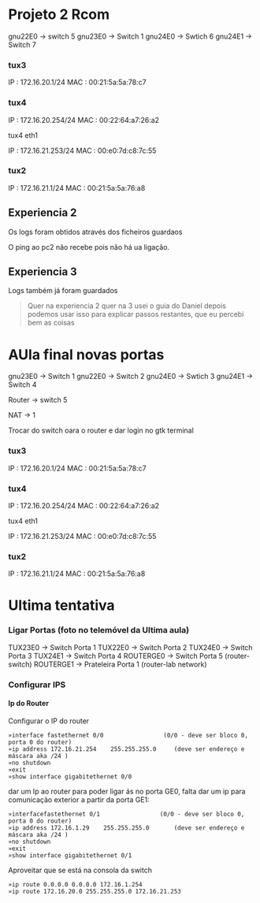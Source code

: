 # Projeto 2 Rcom

gnu22E0 -> switch 5
gnu23E0 -> Switch 1
gnu24E0 -> Swtich 6
gnu24E1 -> Switch 7





### tux3

IP : 172.16.20.1/24
MAC : 00:21:5a:5a:78:c7

### tux4

IP : 172.16.20.254/24
MAC : 00:22:64:a7:26:a2

tux4 eth1

IP : 172.16.21.253/24
MAC : 00:e0:7d:c8:7c:55


### tux2

IP : 172.16.21.1/24
MAC : 00:21:5a:5a:76:a8

## Experiencia 2

Os logs foram obtidos através dos ficheiros guardaos

O ping ao pc2 não recebe pois não há ua ligação.


## Experiencia 3

Logs também já foram guardados


> Quer na experiencia 2 quer na 3 usei o guia do Daniel depois podemos usar isso para explicar passos restantes, que eu percebi bem as coisas





# AUla final novas portas

gnu23E0 -> Switch 1
gnu22E0 -> Switch 2
gnu24E0 -> Swtich 3
gnu24E1 -> Switch 4

Router -> switch 5

NAT -> 1

Trocar do switch oara o router e dar login no gtk terminal



### tux3

IP : 172.16.20.1/24
MAC : 00:21:5a:5a:78:c7

### tux4

IP : 172.16.20.254/24
MAC : 00:22:64:a7:26:a2

tux4 eth1

IP : 172.16.21.253/24
MAC : 00:e0:7d:c8:7c:55


### tux2

IP : 172.16.21.1/24
MAC : 00:21:5a:5a:76:a8


# Ultima tentativa

### Ligar Portas (foto no telemóvel da Ultima aula)

TUX23E0    -> Switch Porta 1
TUX22E0    -> Switch Porta 2
TUX24E0    -> Switch Porta 3
TUX24E1    -> Switch Porta 4
ROUTERGE0  -> Switch Porta 5      (router-switch)
ROUTERGE1  -> Prateleira Porta 1  (router-lab network)


### Configurar IPS


#### Ip do Router

Configurar o IP do router
```
»interface fastethernet 0/0                 (0/0 - deve ser bloco 0, porta 0 do router)
»ip address 172.16.21.254    255.255.255.0     (deve ser endereço e máscara aka /24 )
»no shutdown
»exit
»show interface gigabitethernet 0/0

```

dar um Ip ao router para poder ligar ás no porta GE0, falta dar um ip para comunicação exterior a partir da porta GE1:

```
»interfacefastethernet 0/1                 (0/0 - deve ser bloco 0, porta 0 do router)
»ip address 172.16.1.29    255.255.255.0       (deve ser endereço e máscara aka /24 )
»no shutdown
»exit
»show interface gigabitethernet 0/1  
```

Aproveitar que se está na consola da switch 
```
»ip route 0.0.0.0 0.0.0.0 172.16.1.254
»ip route 172.16.20.0 255.255.255.0 172.16.21.253
```
